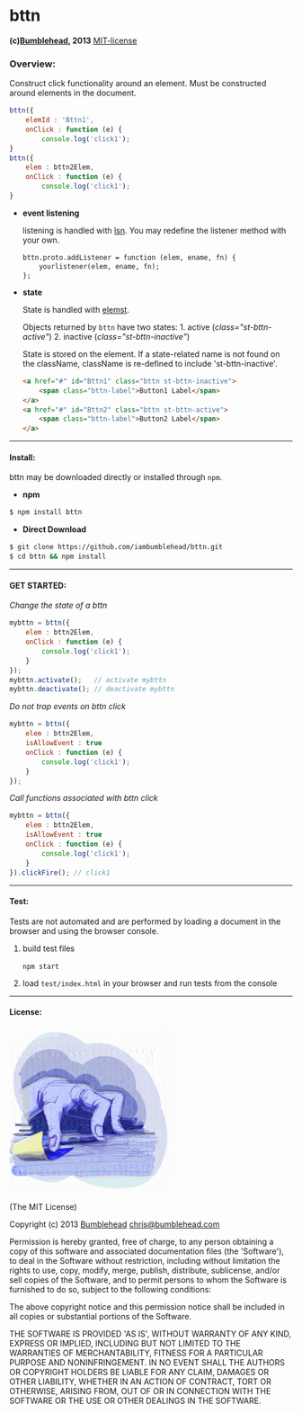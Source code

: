 bttn
====
**(c)[Bumblehead][0], 2013** [MIT-license](#license)  

### Overview:

Construct click functionality around an element. Must be constructed around elements in the document.

```javascript
bttn({
    elemId : 'Bttn1',
    onClick : function (e) {
        console.log('click1');
}
bttn({
    elem : bttn2Elem,
    onClick : function (e) {
        console.log('click1');
}
```

- **event listening**

  listening is handled with [lsn][4]. You may redefine the listener method with your own.

  ```
  bttn.proto.addListener = function (elem, ename, fn) {
      yourlistener(elem, ename, fn);
  };
  ```

- **state**

   State is handled with [elemst][2].
 
   Objects returned by `bttn` have two states:
       1. active (*class="st-bttn-active"*)
       2. inactive (*class="st-bttn-inactive"*)

   State is stored on the element. If a state-related name is not found on the className, className is re-defined to include 'st-bttn-inactive'.

   ```html
   <a href="#" id="Bttn1" class="bttn st-bttn-inactive">
       <span class="bttn-label">Button1 Label</span>
   </a>           
   <a href="#" id="Bttn2" class="bttn st-bttn-active">
       <span class="bttn-label">Button2 Label</span>
   </a>                  
   ```
       

[0]: http://www.bumblehead.com                            "bumblehead"
[2]: https://github.com/iambumblehead/elemst                  "elemst"
[3]: https://github.com/iambumblehead/eventhook            "eventhook"
[4]: https://github.com/iambumblehead/lsn                        "lsn"

---------------------------------------------------------
#### <a id="install"></a>Install:

bttn may be downloaded directly or installed through `npm`.

 * **npm**   

 ```bash
 $ npm install bttn
 ```

 * **Direct Download**
 
 ```bash  
 $ git clone https://github.com/iambumblehead/bttn.git
 $ cd bttn && npm install
 ```

---------------------------------------------------------
#### <a id="get-started">GET STARTED:

*Change the state of a bttn*
  ```javascript
  mybttn = bttn({
      elem : bttn2Elem,
      onClick : function (e) {
          console.log('click1');
      }
  });
  mybttn.activate();   // activate mybttn
  mybttn.deactivate(); // deactivate mybttn
  ```
*Do not trap events on bttn click*
  ```javascript
  mybttn = bttn({
      elem : bttn2Elem,
      isAllowEvent : true
      onClick : function (e) {
          console.log('click1');
      }
  });
  ```
  
*Call functions associated with bttn click*  
  ```javascript
  mybttn = bttn({
      elem : bttn2Elem,
      isAllowEvent : true
      onClick : function (e) {
          console.log('click1');
      }
  }).clickFire(); // click1
  ```


---------------------------------------------------------
#### <a id="test"></a>Test:

Tests are not automated and are performed by loading a document in the browser and using the browser console.

1. build test files

   `npm start`
   
2. load `test/index.html` in your browser and run tests from the console


---------------------------------------------------------
#### <a id="license">License:

 ![scrounge](https://github.com/iambumblehead/scroungejs/raw/master/img/hand.png) 

(The MIT License)

Copyright (c) 2013 [Bumblehead][0] <chris@bumblehead.com>

Permission is hereby granted, free of charge, to any person obtaining a copy of this software and associated documentation files (the 'Software'), to deal in the Software without restriction, including without limitation the rights to use, copy, modify, merge, publish, distribute, sublicense, and/or sell copies of the Software, and to permit persons to whom the Software is furnished to do so, subject to the following conditions:

The above copyright notice and this permission notice shall be included in all copies or substantial portions of the Software.

THE SOFTWARE IS PROVIDED 'AS IS', WITHOUT WARRANTY OF ANY KIND, EXPRESS OR IMPLIED, INCLUDING BUT NOT LIMITED TO THE WARRANTIES OF MERCHANTABILITY, FITNESS FOR A PARTICULAR PURPOSE AND NONINFRINGEMENT. IN NO EVENT SHALL THE AUTHORS OR COPYRIGHT HOLDERS BE LIABLE FOR ANY CLAIM, DAMAGES OR OTHER LIABILITY, WHETHER IN AN ACTION OF CONTRACT, TORT OR OTHERWISE, ARISING FROM, OUT OF OR IN CONNECTION WITH THE SOFTWARE OR THE USE OR OTHER DEALINGS IN THE SOFTWARE.
